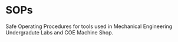 # SOPs
Safe Operating Procedures for tools used in Mechanical Engineering Undergradute Labs and COE Machine Shop.
